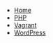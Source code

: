 <!-- docs/_sidebar.md -->

* [Home](/)
* [PHP](php.md)
* [Vagrant](vagrant.md)
* [WordPress](Projects/wordpress.md)
